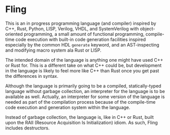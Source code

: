 # Fling
This is an in progress programming language (and compiler) inspired by C++,
Rust, Python, LISP, Verilog, VHDL, and SystemVerilog with object-oriented
programming, a small amount of functional programming, compile-time code
execution with built-in code generation facilities inspired especially by
the common HDL `generate` keyword, and an AST-inspecting and modifying
macro system ala Rust or LISP.

The intended domain of the language is anything one might have used C++ or
Rust for.  This is a different take on what C++ could be, but development
in the language is likely to feel more like C++ than Rust once you get past
the differences in syntax.

Although the language is primarily going to be a compiled, statically-typed
language without garbage collection, an interpreter for the language is to
be available as well.  Actually, an interpreter for some version of the
language is needed as part of the compilation process because of the
compile-time code execution and generation system within the language.

Instead of garbage collection, the language is, like in C++ or Rust, built
upon the RAII (Resource Acquisition Is Initialization) idiom.  As such,
Fling includes destructors.
